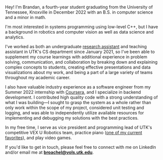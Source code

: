 <p class='lead'>Hey! I'm Brandan, a fourth-year student graduating from the University of Tennessee, Knoxville in December 2022 with an B.S. in computer science and a minor in math.</p>

I'm most interested in systems programming using low-level C++, but I have a background in robotics and computer vision as well as data science and analytics.

I've worked as both an undergraduate [research assistant](https://globalcomputing.group/) and teaching assistant in UTK's CS department since January 2021, so I've been able to supplement my course learnings with additional experience in problem solving, communication, and collaboration by breaking down and explaining complex concepts to students, creating effective presentations and data visualizations about my work, and being a part of a large variety of teams throughout my academic career.

I also have valuable industry experience as a software engineer from my Summer 2022 internship with [Coursera](https://www.coursera.org/), and I specialize in backend development. I contributed high quality code with a strong understanding of what I was building&mdash;I sought to grasp the system as a whole rather than only work within the scope of my project, considered unit testing and logging, and was able to independently utilize available resources for implementing and debugging my solutions with the best practices.

In my free time, I serve as vice president and programming lead of UTK's competitive VEX U Robotics team, practice piano ([one of my current favorites](https://www.youtube.com/watch?v=cxlf-ZmE8JI)), and play video games.

If you'd like to get in touch, please feel free to connect with me on LinkedIn and/or email me at **broachel@vols.utk.edu**.